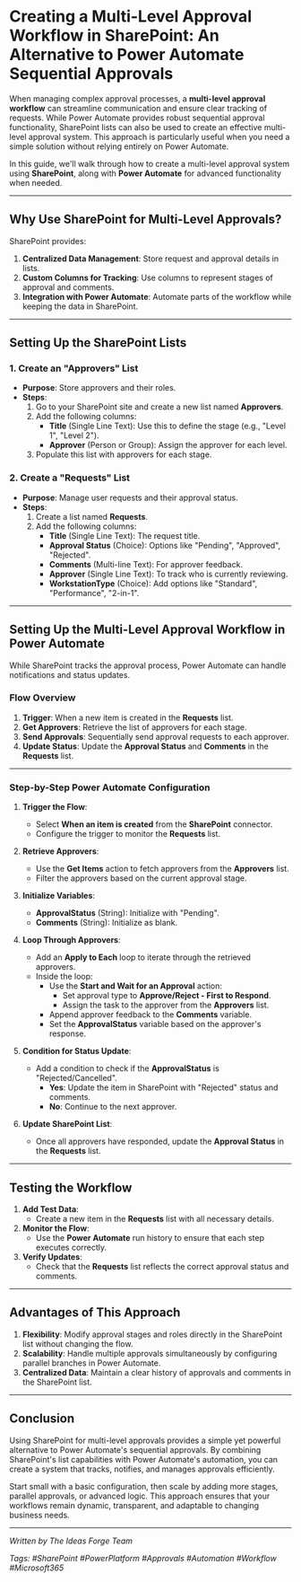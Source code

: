 # Creating a Multi-Level Approval Workflow in SharePoint: An Alternative to Power Automate Sequential Approvals

When managing complex approval processes, a **multi-level approval workflow** can streamline communication and ensure clear tracking of requests. While Power Automate provides robust sequential approval functionality, SharePoint lists can also be used to create an effective multi-level approval system. This approach is particularly useful when you need a simple solution without relying entirely on Power Automate.

In this guide, we'll walk through how to create a multi-level approval system using **SharePoint**, along with **Power Automate** for advanced functionality when needed.

---

## Why Use SharePoint for Multi-Level Approvals?

SharePoint provides:
1. **Centralized Data Management**: Store request and approval details in lists.
2. **Custom Columns for Tracking**: Use columns to represent stages of approval and comments.
3. **Integration with Power Automate**: Automate parts of the workflow while keeping the data in SharePoint.

---

## Setting Up the SharePoint Lists

### 1. **Create an "Approvers" List**
   - **Purpose**: Store approvers and their roles.
   - **Steps**:
     1. Go to your SharePoint site and create a new list named **Approvers**.
     2. Add the following columns:
        - **Title** (Single Line Text): Use this to define the stage (e.g., "Level 1", "Level 2").
        - **Approver** (Person or Group): Assign the approver for each level.
     3. Populate this list with approvers for each stage.

### 2. **Create a "Requests" List**
   - **Purpose**: Manage user requests and their approval status.
   - **Steps**:
     1. Create a list named **Requests**.
     2. Add the following columns:
        - **Title** (Single Line Text): The request title.
        - **Approval Status** (Choice): Options like "Pending", "Approved", "Rejected".
        - **Comments** (Multi-line Text): For approver feedback.
        - **Approver** (Single Line Text): To track who is currently reviewing.
        - **WorkstationType** (Choice): Add options like "Standard", "Performance", "2-in-1".

---

## Setting Up the Multi-Level Approval Workflow in Power Automate

While SharePoint tracks the approval process, Power Automate can handle notifications and status updates.

### **Flow Overview**

1. **Trigger**: When a new item is created in the **Requests** list.
2. **Get Approvers**: Retrieve the list of approvers for each stage.
3. **Send Approvals**: Sequentially send approval requests to each approver.
4. **Update Status**: Update the **Approval Status** and **Comments** in the **Requests** list.

---

### Step-by-Step Power Automate Configuration

1. **Trigger the Flow**:
   - Select **When an item is created** from the **SharePoint** connector.
   - Configure the trigger to monitor the **Requests** list.

2. **Retrieve Approvers**:
   - Use the **Get Items** action to fetch approvers from the **Approvers** list.
   - Filter the approvers based on the current approval stage.

3. **Initialize Variables**:
   - **ApprovalStatus** (String): Initialize with "Pending".
   - **Comments** (String): Initialize as blank.

4. **Loop Through Approvers**:
   - Add an **Apply to Each** loop to iterate through the retrieved approvers.
   - Inside the loop:
     - Use the **Start and Wait for an Approval** action:
       - Set approval type to **Approve/Reject - First to Respond**.
       - Assign the task to the approver from the **Approvers** list.
     - Append approver feedback to the **Comments** variable.
     - Set the **ApprovalStatus** variable based on the approver's response.

5. **Condition for Status Update**:
   - Add a condition to check if the **ApprovalStatus** is "Rejected/Cancelled".
     - **Yes**: Update the item in SharePoint with "Rejected" status and comments.
     - **No**: Continue to the next approver.

6. **Update SharePoint List**:
   - Once all approvers have responded, update the **Approval Status** in the **Requests** list.

---

## Testing the Workflow

1. **Add Test Data**:
   - Create a new item in the **Requests** list with all necessary details.
2. **Monitor the Flow**:
   - Use the **Power Automate** run history to ensure that each step executes correctly.
3. **Verify Updates**:
   - Check that the **Requests** list reflects the correct approval status and comments.

---

## Advantages of This Approach

1. **Flexibility**: Modify approval stages and roles directly in the SharePoint list without changing the flow.
2. **Scalability**: Handle multiple approvals simultaneously by configuring parallel branches in Power Automate.
3. **Centralized Data**: Maintain a clear history of approvals and comments in the SharePoint list.

---

## Conclusion

Using SharePoint for multi-level approvals provides a simple yet powerful alternative to Power Automate's sequential approvals. By combining SharePoint's list capabilities with Power Automate's automation, you can create a system that tracks, notifies, and manages approvals efficiently.

Start small with a basic configuration, then scale by adding more stages, parallel approvals, or advanced logic. This approach ensures that your workflows remain dynamic, transparent, and adaptable to changing business needs.

---

*Written by The Ideas Forge Team*

*Tags: #SharePoint #PowerPlatform #Approvals #Automation #Workflow #Microsoft365*
